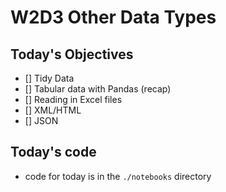 # W2D3 Other Data Types

## Today's Objectives
- [] Tidy Data
- [] Tabular data with Pandas (recap)
- [] Reading in Excel files
- [] XML/HTML
- [] JSON

## Today's code

- code for today is in the `./notebooks` directory

